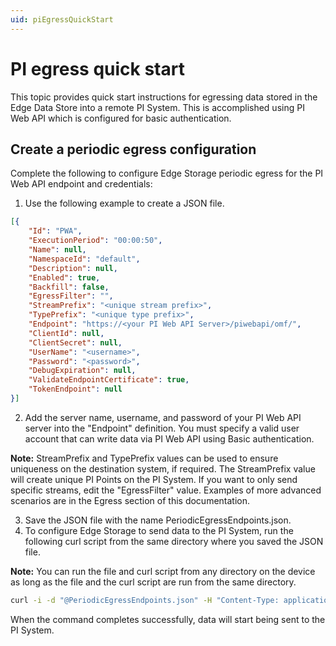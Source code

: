 ```yaml
---
uid: piEgressQuickStart
---
```


# PI egress quick start

This topic provides quick start instructions for egressing data stored in the Edge Data Store into a remote PI System. This is accomplished using PI Web API which is configured for basic authentication.

## Create a periodic egress configuration

Complete the following to configure Edge Storage periodic egress for the PI Web API endpoint and credentials:

1. Use the following example to create a JSON file.

```json
[{
    "Id": "PWA",
    "ExecutionPeriod": "00:00:50",
    "Name": null,
    "NamespaceId": "default",
    "Description": null,
    "Enabled": true,
    "Backfill": false,
    "EgressFilter": "",
    "StreamPrefix": "<unique stream prefix>",
    "TypePrefix": "<unique type prefix>",
    "Endpoint": "https://<your PI Web API Server>/piwebapi/omf/",
    "ClientId": null,
    "ClientSecret": null,
    "UserName": "<username>",
    "Password": "<password>",
    "DebugExpiration": null,
    "ValidateEndpointCertificate": true,
    "TokenEndpoint": null
}]
```

2. Add the server name, username, and password of your PI Web API server into the "Endpoint" definition.  You must specify a valid user account that can write data via PI Web API using Basic authentication.

**Note:** StreamPrefix and TypePrefix values can be used to ensure uniqueness on the destination system, if required. The StreamPrefix value will create unique PI Points on the PI System. If you want to only send specific streams, edit the "EgressFilter" value. Examples of more advanced scenarios are in the Egress section of this documentation.

3. Save the JSON file with the name PeriodicEgressEndpoints.json.
4. To configure Edge Storage to send data to the PI System, run the following curl script from the same directory where you saved the JSON file. 

**Note:** You can run the file and curl script from any directory on the device as long as the file and the curl script are run from the same directory.

```bash
curl -i -d "@PeriodicEgressEndpoints.json" -H "Content-Type: application/json" -X PUT http://localhost:5590/api/v1/configuration/storage/PeriodicEgressEndpoints/
```

When the command completes successfully, data will start being sent to the PI System.
